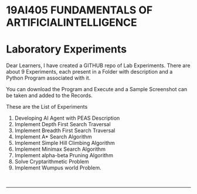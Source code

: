 # 19AI405 FUNDAMENTALS OF ARTIFICIALINTELLIGENCE 
# Laboratory Experiments
Dear Learners,
I have created a GITHUB repo of Lab Experiments. There are about 9 Experiments, each present in a Folder with description and a Python Program associated with it.

You can download the Program and Execute and a Sample Screenshot can be taken and added to the Records.


 These are the List of Experiments
 <ol>
<li>Developing AI Agent with PEAS Description</li>
<li>Implement Depth First Search Traversal</li>
<li>Implement Breadth First Search Traversal</li>
<li>Implement A* Search Algorithm</li>
<li>Implement Simple Hill Climbing Algorithm</li>
<li>Implement Minimax Search Algorithm </li>
<li>Implement alpha-beta Pruning Algorithm</li>
<li>Solve Cryptarithmetic Problem</li>
<li>Implement Wumpus world Problem.</li>

 </ol>
<br>
<hr>
